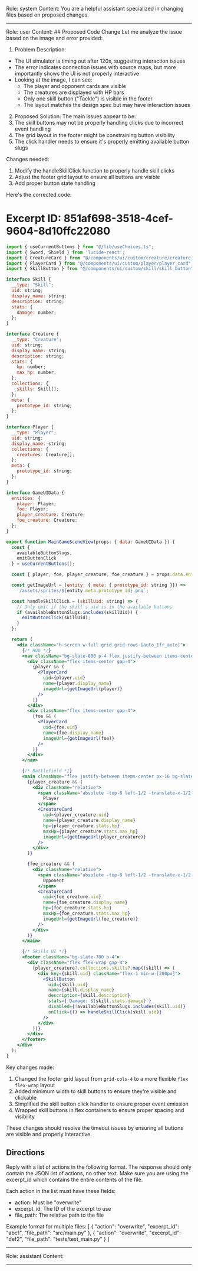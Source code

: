 Role: system
Content: You are a helpful assistant specialized in changing files based on proposed changes.
__________________
Role: user
Content: ## Proposed Code Change
Let me analyze the issue based on the image and error provided:

1. Problem Description:
- The UI simulator is timing out after 120s, suggesting interaction issues
- The error indicates connection issues with source maps, but more importantly shows the UI is not properly interactive
- Looking at the image, I can see:
  - The player and opponent cards are visible
  - The creatures are displayed with HP bars
  - Only one skill button ("Tackle") is visible in the footer
  - The layout matches the design spec but may have interaction issues

2. Proposed Solution:
The main issues appear to be:
1. The skill buttons may not be properly handling clicks due to incorrect event handling
2. The grid layout in the footer might be constraining button visibility
3. The click handler needs to ensure it's properly emitting available button slugs

Changes needed:
1. Modify the handleSkillClick function to properly handle skill clicks
2. Adjust the footer grid layout to ensure all buttons are visible
3. Add proper button state handling

Here's the corrected code:

# Excerpt ID: 851af698-3518-4cef-9604-8d10ffc22080
```jsx main_game/templates/MainGameScene.tsx
import { useCurrentButtons } from "@/lib/useChoices.ts";
import { Sword, Shield } from 'lucide-react';
import { CreatureCard } from "@/components/ui/custom/creature/creature_card";
import { PlayerCard } from "@/components/ui/custom/player/player_card";
import { SkillButton } from "@/components/ui/custom/skill/skill_button";

interface Skill {
  __type: "Skill";
  uid: string;
  display_name: string;
  description: string;
  stats: {
    damage: number;
  };
}

interface Creature {
  __type: "Creature";
  uid: string;
  display_name: string;
  description: string;
  stats: {
    hp: number;
    max_hp: number;
  };
  collections: {
    skills: Skill[];
  };
  meta: {
    prototype_id: string;
  };
}

interface Player {
  __type: "Player";
  uid: string;
  display_name: string;
  collections: {
    creatures: Creature[];
  };
  meta: {
    prototype_id: string;
  };
}

interface GameUIData {
  entities: {
    player: Player;
    foe: Player;
    player_creature: Creature;
    foe_creature: Creature;
  };
}

export function MainGameSceneView(props: { data: GameUIData }) {
  const {
    availableButtonSlugs,
    emitButtonClick
  } = useCurrentButtons();

  const { player, foe, player_creature, foe_creature } = props.data.entities;

  const getImageUrl = (entity: { meta: { prototype_id: string }}) => 
    `/assets/sprites/${entity.meta.prototype_id}.png`;

  const handleSkillClick = (skillUid: string) => {
    // Only emit if the skill's uid is in the available buttons
    if (availableButtonSlugs.includes(skillUid)) {
      emitButtonClick(skillUid);
    }
  };

  return (
    <div className="h-screen w-full grid grid-rows-[auto_1fr_auto]">
      {/* HUD */}
      <nav className="bg-slate-800 p-4 flex justify-between items-center">
        <div className="flex items-center gap-4">
          {player && (
            <PlayerCard
              uid={player.uid}
              name={player.display_name}
              imageUrl={getImageUrl(player)}
            />
          )}
        </div>
        <div className="flex items-center gap-4">
          {foe && (
            <PlayerCard
              uid={foe.uid}
              name={foe.display_name}
              imageUrl={getImageUrl(foe)}
            />
          )}
        </div>
      </nav>

      {/* Battlefield */}
      <main className="flex justify-between items-center px-16 bg-slate-900">
        {player_creature && (
          <div className="relative">
            <span className="absolute -top-8 left-1/2 -translate-x-1/2 text-green-500">
              Player
            </span>
            <CreatureCard
              uid={player_creature.uid}
              name={player_creature.display_name}
              hp={player_creature.stats.hp}
              maxHp={player_creature.stats.max_hp}
              imageUrl={getImageUrl(player_creature)}
            />
          </div>
        )}

        {foe_creature && (
          <div className="relative">
            <span className="absolute -top-8 left-1/2 -translate-x-1/2 text-red-500">
              Opponent
            </span>
            <CreatureCard
              uid={foe_creature.uid}
              name={foe_creature.display_name}
              hp={foe_creature.stats.hp}
              maxHp={foe_creature.stats.max_hp}
              imageUrl={getImageUrl(foe_creature)}
            />
          </div>
        )}
      </main>

      {/* Skills UI */}
      <footer className="bg-slate-700 p-4">
        <div className="flex flex-wrap gap-4">
          {player_creature?.collections.skills?.map((skill) => (
            <div key={skill.uid} className="flex-1 min-w-[200px]">
              <SkillButton
                uid={skill.uid}
                name={skill.display_name}
                description={skill.description}
                stats={`Damage: ${skill.stats.damage}`}
                disabled={!availableButtonSlugs.includes(skill.uid)}
                onClick={() => handleSkillClick(skill.uid)}
              />
            </div>
          ))}
        </div>
      </footer>
    </div>
  );
}
```

Key changes made:
1. Changed the footer grid layout from `grid-cols-4` to a more flexible `flex flex-wrap` layout
2. Added minimum width to skill buttons to ensure they're visible and clickable
3. Simplified the skill button click handler to ensure proper event emission
4. Wrapped skill buttons in flex containers to ensure proper spacing and visibility

These changes should resolve the timeout issues by ensuring all buttons are visible and properly interactive.

## Directions
Reply with a list of actions in the following format. The response should only contain the JSON list of actions, no other text.
Make sure you are using the excerpt_id which contains the entire contents of the file.

Each action in the list must have these fields:
- action: Must be "overwrite"
- excerpt_id: The ID of the excerpt to use
- file_path: The relative path to the file

Example format for multiple files:
[
    {
        "action": "overwrite",
        "excerpt_id": "abc1",
        "file_path": "src/main.py"
    },
    {
        "action": "overwrite",
        "excerpt_id": "def2",
        "file_path": "tests/test_main.py"
    }
]
__________________
Role: assistant
Content: 
__________________
